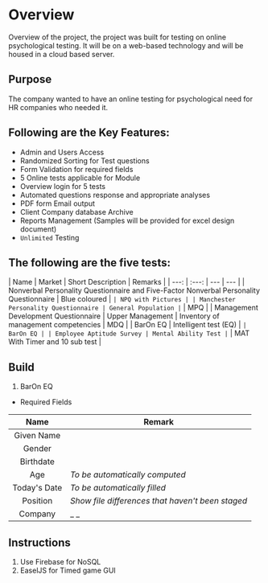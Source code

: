 # Overview
Overview of the project, the project was built for testing on online
psychological testing. It will be on a web-based technology and will be
housed in a cloud based server.

## Purpose
The company wanted to have an online testing for psychological need for HR
companies who needed it.

## Following are the Key Features:
- Admin and Users Access
- Randomized Sorting for Test questions
- Form Validation for required fields
- 5 Online tests applicable for Module
- Overview login for 5 tests
- Automated questions response and appropriate analyses
- PDF form Email output
- Client Company database Archive
- Reports Management (Samples will be provided for excel design document)
- `Unlimited` Testing


## The following are the five tests:

| Name | Market | Short Description | Remarks |
| ---: | :---: | --- | --- |
| Nonverbal Personality Questionnaire and Five-Factor Nonverbal Personality Questionnaire | Blue coloured | `` | NPQ with Pictures |
| Manchester Personality Questionnaire | General Population | `` | MPQ |
| Management Development Questionnaire | Upper Management | Inventory of management competencies | MDQ |
| BarOn EQ | Intelligent test (EQ) | `` | BarOn EQ |
| Employee Aptitude Survey | Mental Ability Test | `` | MAT With Timer and 10 sub test |

## Build

1. BarOn EQ
  * Required Fields

| Name | Remark |
| :---: | --- |
| Given Name |  |
| Gender |  |
| Birthdate |  |
| Age | _To be automatically computed_ |
| Today's Date | _To be automatically filled_ |
| Position | _Show file differences that haven't been staged_ |
| Company |  _ _ |

## Instructions
  1. Use Firebase for NoSQL
  2. EaselJS for Timed game GUI
